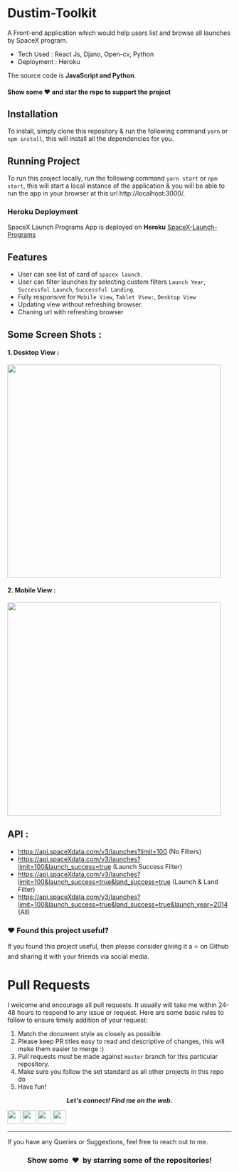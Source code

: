 # Dustim-Toolkit

A Front-end application which would help users list and browse all launches by SpaceX program.
- Tech Used : React Js, Djano, Open-cv, Python
- Deployment : Heroku 

The source code is **JavaScript and Python**.

#### Show some :heart: and star the repo to support the project

## Installation
To install, simply clone this repository & run the following command  `yarn` or `npm install`, this will install all the dependencies for you.

## Running Project
To run this project locally, run the following command  `yarn start` or `npm start`, this will start a local instance of the application & you will be able to run the app in your browser at this url http://localhost:3000/.

### Heroku Deployment

SpaceX Launch Programs App is deployed on **Heroku** [SpaceX-Launch-Programs](https://spacex-launch-programs-reactjs.herokuapp.com/)

Features
------------------------------
* User can see list of card of `spacex launch`.
* User can filter launches by selecting custom filters `Launch Year`, `Successful Launch`, `Successful Landing`.
* Fully responsive for `Mobile View`, `Tablet View:`, `Desktop View`
* Updating view without refreshing browser.
* Chaning url with refreshing browser

## Some Screen Shots :

#### 1. Desktop View :
<img height="480px" src="https://user-images.githubusercontent.com/49696449/118691448-b9c69780-b826-11eb-90c6-33774f3fbf35.jpg">

#### 2. Mobile View :
<img height="480px" src="https://user-images.githubusercontent.com/49696449/118691460-bb905b00-b826-11eb-9768-ebb9afd6dd36.jpg">

## API :
- https://api.spaceXdata.com/v3/launches?limit=100 (No Filters)
- https://api.spaceXdata.com/v3/launches?limit=100&launch_success=true (Launch Success Filter)
- https://api.spaceXdata.com/v3/launches?limit=100&launch_success=true&land_success=true (Launch & Land Filter)
- https://api.spaceXdata.com/v3/launches?limit=100&launch_success=true&land_success=true&launch_year=2014 (All)


### :heart: Found this project useful?

If you found this project useful, then please consider giving it a :star: on Github and sharing it with your friends via social media.

# Pull Requests

I welcome and encourage all pull requests. It usually will take me within 24-48 hours to respond to any issue or request. Here are some basic rules to follow to ensure timely addition of your request:

1.  Match the document style as closely as possible.
2.  Please keep PR titles easy to read and descriptive of changes, this will make them easier to merge :)
3.  Pull requests _must_ be made against `master` branch for this particular repository.
4.  Make sure you follow the set standard as all other projects in this repo do
5.  Have fun!


<p align="center">
  <b><i>Let's connect! Find me on the web.</i></b>

[<img height="30" src="https://img.shields.io/badge/twitter-%231DA1F2.svg?&style=for-the-badge&logo=twitter&logoColor=white" />][twitter]
[<img height="30" src="https://img.shields.io/badge/linkedin-blue.svg?&style=for-the-badge&logo=linkedin&logoColor=white" />][linkedin]
[<img height="30" src = "https://img.shields.io/badge/Facebook-036be4.svg?&style=for-the-badge&logo=facebook&logoColor=white">][Facebook]
[<img height="30" src = "https://img.shields.io/badge/instagram-c14438?&style=for-the-badge&logo=instagram&logoColor=white">][instagram]
<br />
<hr />

[twitter]: https://twitter.com/DalpatDc
[linkedin]: https://www.linkedin.com/in/dalpat-i-b5b451166/
[instagram]: https://www.instagram.com/dalpat_chaudhary__/
[Facebook]: https://www.facebook.com/dalpatchaudhary.blogspot.in/

If you have any Queries or Suggestions, feel free to reach out to me.
<h3 align="center">Show some &nbsp;❤️&nbsp; by starring some of the repositories!</h3>
